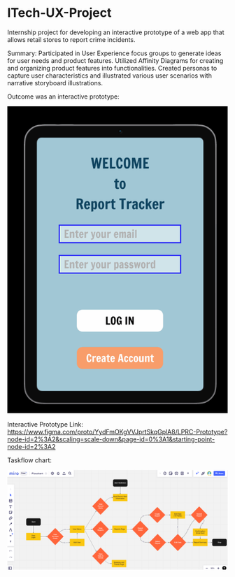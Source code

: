# ITech-UX-Project
Internship project for developing an interactive prototype of a web app that allows retail stores to report crime incidents.

Summary: Participated in User Experience focus groups to generate ideas for user needs and product features. Utilized Affinity Diagrams for creating and organizing product features into functionalities. Created personas to capture user characteristics and illustrated various user scenarios with narrative storyboard illustrations.

Outcome was an interactive prototype:

<img src="interProtoVid.gif">

Interactive Prototype Link: https://www.figma.com/proto/YydFmOKgVVJprtSkqGplA8/LPRC-Prototype?node-id=2%3A2&scaling=scale-down&page-id=0%3A1&starting-point-node-id=2%3A2

Taskflow chart:

<img src="taskFlow.png">
